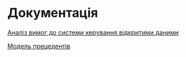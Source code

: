 # Документація

[Аналіз вимог до системи керування відкритими даними](https://github.com/mixolydian-b6/Bricks/tree/master/docs/requirements)

[Модель прецедентів](https://github.com/mixolydian-b6/Bricks/tree/master/docs/use%20cases)
